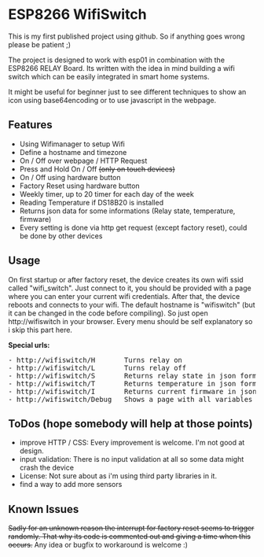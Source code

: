 # ESP8266 WifiSwitch

This is my first published project using github. So if anything goes wrong please be patient ;)

The project is designed to work with esp01 in combination with the ESP8266 RELAY Board. Its written with the idea in mind building a wifi switch which can be easily integrated in smart home systems.

It might be useful for beginner just to see different techniques to show an icon using base64encoding or to use javascript in the webpage.

## Features
- Using Wifimanager to setup Wifi
- Define a hostname and timezone
- On / Off over webpage / HTTP Request
- Press and Hold On / Off ~~(only on touch devices)~~
- On / Off using hardware button
- Factory Reset using hardware button
- Weekly timer, up to 20 timer for each day of the week
- Reading Temperature if DS18B20 is installed
- Returns json data for some informations (Relay state, temperature, firmware)
- Every setting is done via http get request (except factory reset), could be done by other devices

## Usage
On first startup or after factory reset, the device creates its own wifi ssid called "wifi_switch". Just connect to it, you should be provided with a page where you can enter your current wifi credentials. After that, the device reboots and connects to your wifi. The default hostname is "wifiswitch" (but it can be changed in the code before compiling).
So just open http://wifiswitch in your browser. Every menu should be self explanatory so i skip this part here.

**Special urls:**
<pre>
- http://wifiswitch/H       Turns relay on
- http://wifiswitch/L       Turns relay off
- http://wifiswitch/S       Returns relay state in json format
- http://wifiswitch/T       Returns temperature in json format (if a ds18b20 is connected of course)
- http://wifiswitch/I       Returns current firmware in json format
- http://wifiswitch/Debug   Shows a page with all variables and EEPROM values
</pre>

## ToDos (hope somebody will help at those points)
- improve HTTP / CSS: Every improvement is welcome. I'm not good at design.
- input validation: There is no input validation at all so some data might crash the device
- License: Not sure about as i'm using third party libraries in it.
- find a way to add more sensors

## Known Issues
~~Sadly for an unknown reason the interrupt for factory reset seems to trigger randomly. That why its code is commented out and giving a time when this occurs.~~
Any idea or bugfix to workaround is welcome :)

